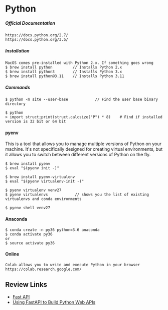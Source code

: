 # Python

##### Official Documentation

```
https://docs.python.org/2.7/
https://docs.python.org/3.5/
```

##### Installation

```
MacOS comes pre-installed with Python 2.x. If something goes wrong
$ brew install python         // Installs Python 2.x
$ brew install python3        // Installs Python 3.x
$ brew install python@3.11    // Installs Python 3.11
```

##### Commands

```
$ python -m site --user-base            // Find the user base binary directory

$ python
> import struct;print(struct.calcsize("P") * 8)    # Find if installed version is 32 bit or 64 bit
```

#### pyenv

This is a tool that allows you to manage multiple versions of Python on your machine. It's not specifically designed for creating virtual environments, but it allows you to switch between different versions of Python on the fly.

```
$ brew install pyenv
$ eval "$(pyenv init -)"

$ brew install pyenv-virtualenv
$ eval "$(pyenv virtualenv-init -)"

$ pyenv virtualenv venv27
$ pyenv virtualenvs            // shows you the list of existing virtualenvs and conda environments

$ pyenv shell venv27
```

#### Anaconda

```
$ conda create -n py36 python=3.6 anaconda
$ conda activate py36
or
$ source activate py36
```

#### Online

```
Colab allows you to write and execute Python in your browser
https://colab.research.google.com/
```

## Review Links

* [Fast API](https://fastapi.tiangolo.com/)
* [Using FastAPI to Build Python Web APIs](https://realpython.com/fastapi-python-web-apis/)
